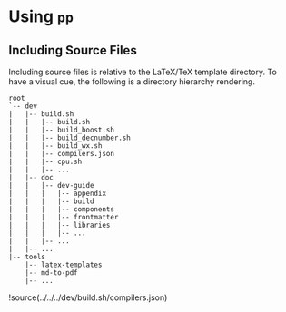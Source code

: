 # Using `pp`

## Including Source Files

Including source files is relative to the LaTeX/TeX template directory.
To have a visual cue, the following is a directory hierarchy rendering.

~~~{style=terminal}
root
`-- dev
|   |-- build.sh
|   |   |-- build.sh
|   |   |-- build_boost.sh
|   |   |-- build_decnumber.sh
|   |   |-- build_wx.sh
|   |   |-- compilers.json
|   |   |-- cpu.sh
|   |   |-- ...
|   |-- doc
|   |   |-- dev-guide
|   |   |   |-- appendix
|   |   |   |-- build
|   |   |   |-- components
|   |   |   |-- frontmatter
|   |   |   |-- libraries
|   |   |   |-- ...
|   |   |-- ...
|   |-- ...
|-- tools
    |-- latex-templates
    |-- md-to-pdf
    |-- ...
~~~



!source(../../../dev/build.sh/compilers.json)
